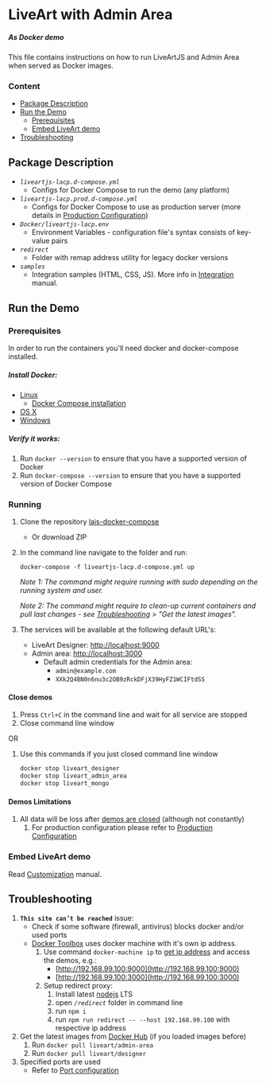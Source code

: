 # LiveArt with Admin Area
##### As Docker demo

This file contains instructions on how to run LiveArtJS and Admin Area when served as Docker images.

### Content
- [Package Description](#Package-Description)
- [Run the Demo](#Run-the-Demo)
    - [Prerequisites](#Prerequisites)
    - [Embed LiveArt demo](#Embed-LiveArt-demo)
- [Troubleshooting](#Troubleshooting)

## Package Description
- _`liveartjs-lacp.d-compose.yml`_
    - Configs for Docker Compose to run the demo (any platform)
- _`liveartjs-lacp.prod.d-compose.yml`_ 
    - Configs for Docker Compose to use as production server (more details in [Production Configuration](PRODUCTION_USE.md))
- _`Docker/liveartjs-lacp.env`_
    - Environment Variables - configuration file's syntax consists of key-value pairs
- _`redirect`_
    - Folder with remap address utility for legacy docker versions
- _`samples`_
    - Integration samples (HTML, CSS, JS). More info in [Integration](CUSTOMIZATION.md) manual.

## Run the Demo

### Prerequisites

In order to run the containers you'll need docker and docker-compose installed.

##### Install Docker:
* [Linux](https://docs.docker.com/install/#server)
    * [Docker Compose installation](https://docs.docker.com/compose/install/)
* [OS X](https://docs.docker.com/docker-for-mac/install/)
* [Windows](https://docs.docker.com/docker-for-windows/install/)

##### Verify it works:
1. Run `docker --version` to ensure that you have a supported version of Docker
2. Run `docker-compose --version` to ensure that you have a supported version of Docker Compose

### Running

1. Clone the repository [lajs-docker-compose](https://github.com/liveart/lajs-docker-compose)
    - Or download ZIP
2. In the command line navigate to the folder and run: 
    ```shell
    docker-compose -f liveartjs-lacp.d-compose.yml up
    ```
    _Note 1: The command might require running with sudo depending on the running system and user._

    _Note 2: The command might require to clean-up current containers and pull last changes - see [Troubleshooting](#Troubleshooting) > "Get the latest images"._
3. The services will be available at the following default URL's:
   * LiveArt Designer: [http://localhost:9000](http://localhost:9000)
   * Admin area: [http://localhost:3000](http://localhost:3000)
        * Default admin credentials for the Admin area:
            * `admin@example.com`
            * `XXk2Q4BN0n6nu3c2OB9zRckDFjX39HyFZ1WCIFtdSS`

#### Close demos
1. Press `Ctrl+C` in the command line and wait for all service are stopped
2. Close command line window

OR

1.  Use this commands if you just closed command line window
    ```sh
    docker stop liveart_designer
    docker stop liveart_admin_area
    docker stop liveart_mongo
    ```

#### Demos Limitations
1. All data will be loss after [demos are closed](https://docs.docker.com/storage/) (although not constantly)
    1. For production configuration please refer to [Production Configuration](PRODUCTION_USE.md)

### Embed LiveArt demo

Read [Customization](CUSTOMIZATION.md) manual.
            
## Troubleshooting
1.  __`This site can’t be reached`__ issue:
    * Check if some software (firewall, antivirus) blocks docker and/or used ports
    * [Docker Toolbox](https://docs.docker.com/toolbox/overview/) uses docker machine with it's own ip address.
      1. Use command `docker-machine ip` to [get ip address](http://img.newtonideas.com/rO3mztwc3iukOJQ1jV2h.png) and access the demos, e.g.:
            *  [http://192.168.99.100:9000](http://192.168.99.100:9000)
            *  [http://192.168.99.100:3000](http://192.168.99.100:3000)
      2. Setup redirect proxy:
            1. Install latest [nodejs](https://nodejs.org) LTS
            2. open _`/redirect`_ folder in command line
            3. run `npm i`
            4. run `npm run redirect -- --host 192.168.99.100` with respective ip address
2. Get the latest images from [Docker Hub](https://hub.docker.com/u/liveart/) (if you loaded images before)
    1. Run `docker pull liveart/admin-area`
    2. Run `docker pull liveart/designer`
3. Specified ports are used
    * Refer to [Port configuration](PRODUCTION_USE.md#Port-configuration)

